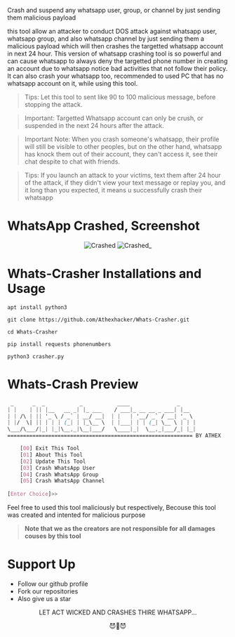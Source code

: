 Crash and suspend any whatsapp user, group, or channel by just sending them malicious payload

this tool allow an attacker to conduct DOS attack against whatsapp user, whatsapp group, and also whatsapp channel by just sending them a malicious payload which will then crashes the targetted whatsapp account in next 24 hour. This version of whatsapp crashing  tool is so powerful and can cause whatsapp to always deny the targetted phone number in creating an account due to whatsapp notice bad activities that not follow their policy. It can also crash your whatsapp too, recommended to used PC that has no whatsapp account on it, while using this tool.

> Tips: Let this tool to sent like 90 to 100 malicious message, before stopping the attack.

> Important: Targetted Whatsapp account can only be crush, or suspended in the next 24 hours after the attack.

> Important Note: When you crash someone's whatsapp, their profile will still be visible to other peoples, but on the other hand, whatsapp has knock them out of their account, they can't access it, see their chat despite to chat with friends.

> Tips: If you launch an attack to your victims, text them after 24 hour of the attack, if they didn't view your text message or replay you, and it long than you expected, it means u successfully crash their whatsapp

# WhatsApp Crashed, Screenshot

<div align='center'>
 
![Crashed](/whatsapp-crasher/Screenshot_a.png)
![Crashed_](https://github.com/Athexhacker/Whats-Crasher/blob/main/Screenshot_b.png)

</div>

# Whats-Crasher Installations and Usage
```
apt install python3
```
```
git clone https://github.com/Athexhacker/Whats-Crasher.git
```
```
cd Whats-Crasher
```
```
pip install requests phonenumbers
```
```
python3 crasher.py 
```

# Whats-Crash Preview
```css
 _      _  _           _           ____               _
| |    | || |__   __ _| |_ ___    / ___|_ __ __ _ ___| |__
| | /\ | || '_ \ / _` | __/ __|  | |   | '__/ _` / __| '_ \
| |/  \| || | | | (_| | |_\__ \  | |___| | | (_| \__ \ | | |
\___/\___/|_| |_|\__,_|\__|___/   \____|_|  \__,_|___/_| |_|
=========================================================== BY ATHEX

    [00] Exit This Tool
    [01] About This Tool
    [02] Update This Tool
    [03] Crash WhatsApp User
    [04] Crash WhatsApp Group
    [05] Crash WhatsApp Channel 
    
[Enter Choice]>> 
```

Feel free to used this tool maliciously but respectively, Becouse this tool was created and intented for malicious purpose
> **Note that we as the creators are not responsible for all damages couses by this tool**

# Support Up
- Follow our github profile
- Fork our repositories
- Also give us a star

<div align='center'>LET ACT WICKED AND CRASHES THIRE WHATSAPP... 
 
😈👿😈</div>

